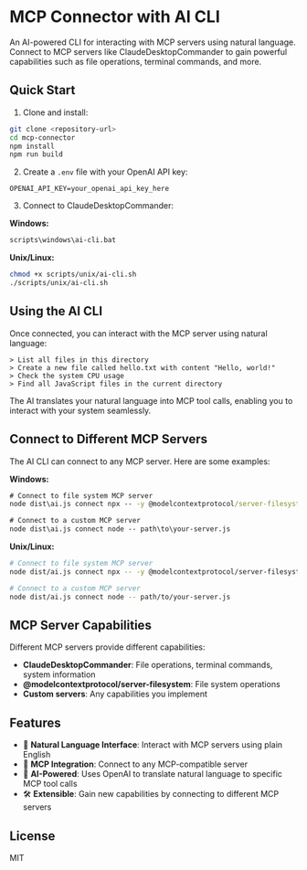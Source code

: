 # MCP Connector with AI CLI

An AI-powered CLI for interacting with MCP servers using natural language. Connect to MCP servers like ClaudeDesktopCommander to gain powerful capabilities such as file operations, terminal commands, and more.

## Quick Start

1. Clone and install:
```bash
git clone <repository-url>
cd mcp-connector
npm install
npm run build
```

2. Create a `.env` file with your OpenAI API key:
```
OPENAI_API_KEY=your_openai_api_key_here
```

3. Connect to ClaudeDesktopCommander:

**Windows:**
```cmd
scripts\windows\ai-cli.bat
```

**Unix/Linux:**
```bash
chmod +x scripts/unix/ai-cli.sh
./scripts/unix/ai-cli.sh
```

## Using the AI CLI

Once connected, you can interact with the MCP server using natural language:

```
> List all files in this directory
> Create a new file called hello.txt with content "Hello, world!"
> Check the system CPU usage
> Find all JavaScript files in the current directory
```

The AI translates your natural language into MCP tool calls, enabling you to interact with your system seamlessly.

## Connect to Different MCP Servers

The AI CLI can connect to any MCP server. Here are some examples:

**Windows:**
```cmd
# Connect to file system MCP server
node dist\ai.js connect npx -- -y @modelcontextprotocol/server-filesystem

# Connect to a custom MCP server
node dist\ai.js connect node -- path\to\your-server.js
```

**Unix/Linux:**
```bash
# Connect to file system MCP server
node dist/ai.js connect npx -- -y @modelcontextprotocol/server-filesystem

# Connect to a custom MCP server
node dist/ai.js connect node -- path/to/your-server.js
```

## MCP Server Capabilities

Different MCP servers provide different capabilities:

- **ClaudeDesktopCommander**: File operations, terminal commands, system information
- **@modelcontextprotocol/server-filesystem**: File system operations
- **Custom servers**: Any capabilities you implement

## Features

- 🤖 **Natural Language Interface**: Interact with MCP servers using plain English
- 🔌 **MCP Integration**: Connect to any MCP-compatible server
- 🧠 **AI-Powered**: Uses OpenAI to translate natural language to specific MCP tool calls
- 🛠️ **Extensible**: Gain new capabilities by connecting to different MCP servers

## License

MIT